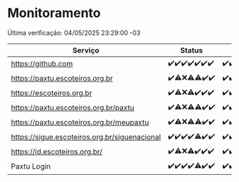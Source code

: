 # Monitoramento

Última verificação: 04/05/2025 23:29:00 -03

|Serviço|Status|Últimas 24h|
|---|---|---|
|https://github.com|<span title="2025-04-28: OK=22">✔️</span><span title="2025-04-29: OK=23">✔️</span><span title="2025-04-30: OK=23">✔️</span><span title="2025-05-01: OK=23">✔️</span><span title="2025-05-02: OK=23">✔️</span><span title="2025-05-03: OK=23">✔️</span><span title="2025-05-04: OK=1">✔️</span>|<span title="03/05/2025 23:40:00 -03 : 200">✔️</span><span title="04/05/2025 00:38:00 -03 : 200">✔️</span><span title="04/05/2025 01:13:00 -03 : 200">✔️</span><span title="04/05/2025 02:09:00 -03 : 200">✔️</span><span title="04/05/2025 03:12:00 -03 : 200">✔️</span><span title="04/05/2025 04:08:00 -03 : 200">✔️</span><span title="04/05/2025 05:11:00 -03 : 200">✔️</span><span title="04/05/2025 06:08:00 -03 : 200">✔️</span><span title="04/05/2025 07:09:00 -03 : 200">✔️</span><span title="04/05/2025 08:06:00 -03 : 200">✔️</span><span title="04/05/2025 09:15:00 -03 : 200">✔️</span><span title="04/05/2025 10:17:00 -03 : 200">✔️</span><span title="04/05/2025 11:07:00 -03 : 200">✔️</span><span title="04/05/2025 12:08:00 -03 : 200">✔️</span><span title="04/05/2025 13:09:00 -03 : 200">✔️</span><span title="04/05/2025 14:07:00 -03 : 200">✔️</span><span title="04/05/2025 15:11:00 -03 : 200">✔️</span><span title="04/05/2025 16:06:00 -03 : 200">✔️</span><span title="04/05/2025 17:09:00 -03 : 200">✔️</span><span title="04/05/2025 18:07:00 -03 : 200">✔️</span><span title="04/05/2025 19:08:00 -03 : 200">✔️</span><span title="04/05/2025 20:08:00 -03 : 200">✔️</span><span title="04/05/2025 21:50:00 -03 : 200">✔️</span><span title="04/05/2025 23:28:00 -03 : 200">✔️</span>|
|https://paxtu.escoteiros.org.br|<span title="2025-04-28: OK=22">✔️</span><span title="2025-04-29: OK=21, Falhas=2">⚠️</span><span title="2025-04-30: Falhas=23">❌</span><span title="2025-05-01: OK=11, Falhas=12">⚠️</span><span title="2025-05-02: OK=22, Falhas=1">⚠️</span><span title="2025-05-03: OK=23">✔️</span><span title="2025-05-04: OK=1">✔️</span>|<span title="03/05/2025 23:40:00 -03 : 200">✔️</span><span title="04/05/2025 00:38:00 -03 : 200">✔️</span><span title="04/05/2025 01:13:00 -03 : 200">✔️</span><span title="04/05/2025 02:09:00 -03 : 200">✔️</span><span title="04/05/2025 03:12:00 -03 : 200">✔️</span><span title="04/05/2025 04:08:00 -03 : 200">✔️</span><span title="04/05/2025 05:11:00 -03 : 200">✔️</span><span title="04/05/2025 06:08:00 -03 : 200">✔️</span><span title="04/05/2025 07:09:00 -03 : 200">✔️</span><span title="04/05/2025 08:06:00 -03 : 200">✔️</span><span title="04/05/2025 09:15:00 -03 : 200">✔️</span><span title="04/05/2025 10:17:00 -03 : 200">✔️</span><span title="04/05/2025 11:07:00 -03 : 200">✔️</span><span title="04/05/2025 12:08:00 -03 : 200">✔️</span><span title="04/05/2025 13:09:00 -03 : 200">✔️</span><span title="04/05/2025 14:07:00 -03 : 200">✔️</span><span title="04/05/2025 15:11:00 -03 : 200">✔️</span><span title="04/05/2025 16:06:00 -03 : 200">✔️</span><span title="04/05/2025 17:09:00 -03 : 200">✔️</span><span title="04/05/2025 18:07:00 -03 : 200">✔️</span><span title="04/05/2025 19:08:00 -03 : 200">✔️</span><span title="04/05/2025 20:08:00 -03 : 200">✔️</span><span title="04/05/2025 21:50:00 -03 : 200">✔️</span><span title="04/05/2025 23:28:00 -03 : 200">✔️</span>|
|https://escoteiros.org.br|<span title="2025-04-28: OK=22">✔️</span><span title="2025-04-29: OK=22, Falhas=1">⚠️</span><span title="2025-04-30: Falhas=23">❌</span><span title="2025-05-01: OK=10, Falhas=13">⚠️</span><span title="2025-05-02: OK=23">✔️</span><span title="2025-05-03: OK=23">✔️</span><span title="2025-05-04: OK=1">✔️</span>|<span title="03/05/2025 23:40:00 -03 : 200">✔️</span><span title="04/05/2025 00:38:00 -03 : 200">✔️</span><span title="04/05/2025 01:13:00 -03 : 200">✔️</span><span title="04/05/2025 02:09:00 -03 : 200">✔️</span><span title="04/05/2025 03:12:00 -03 : 200">✔️</span><span title="04/05/2025 04:08:00 -03 : 200">✔️</span><span title="04/05/2025 05:11:00 -03 : 200">✔️</span><span title="04/05/2025 06:08:00 -03 : 200">✔️</span><span title="04/05/2025 07:09:00 -03 : 200">✔️</span><span title="04/05/2025 08:06:00 -03 : 200">✔️</span><span title="04/05/2025 09:15:00 -03 : 200">✔️</span><span title="04/05/2025 10:17:00 -03 : 200">✔️</span><span title="04/05/2025 11:07:00 -03 : 200">✔️</span><span title="04/05/2025 12:08:00 -03 : 200">✔️</span><span title="04/05/2025 13:09:00 -03 : 200">✔️</span><span title="04/05/2025 14:07:00 -03 : 200">✔️</span><span title="04/05/2025 15:11:00 -03 : 200">✔️</span><span title="04/05/2025 16:06:00 -03 : 200">✔️</span><span title="04/05/2025 17:09:00 -03 : 200">✔️</span><span title="04/05/2025 18:07:00 -03 : 200">✔️</span><span title="04/05/2025 19:08:00 -03 : 200">✔️</span><span title="04/05/2025 20:08:00 -03 : 200">✔️</span><span title="04/05/2025 21:50:00 -03 : 200">✔️</span><span title="04/05/2025 23:28:00 -03 : 200">✔️</span>|
|https://paxtu.escoteiros.org.br/paxtu|<span title="2025-04-28: OK=22">✔️</span><span title="2025-04-29: OK=22, Falhas=1">⚠️</span><span title="2025-04-30: Falhas=23">❌</span><span title="2025-05-01: OK=12, Falhas=11">⚠️</span><span title="2025-05-02: OK=22, Falhas=1">⚠️</span><span title="2025-05-03: OK=23">✔️</span><span title="2025-05-04: OK=1">✔️</span>|<span title="03/05/2025 23:40:00 -03 : 200">✔️</span><span title="04/05/2025 00:38:00 -03 : 200">✔️</span><span title="04/05/2025 01:13:00 -03 : 200">✔️</span><span title="04/05/2025 02:09:00 -03 : 200">✔️</span><span title="04/05/2025 03:12:00 -03 : 200">✔️</span><span title="04/05/2025 04:08:00 -03 : 200">✔️</span><span title="04/05/2025 05:11:00 -03 : 200">✔️</span><span title="04/05/2025 06:09:00 -03 : 200">✔️</span><span title="04/05/2025 07:09:00 -03 : 200">✔️</span><span title="04/05/2025 08:06:00 -03 : 200">✔️</span><span title="04/05/2025 09:15:00 -03 : 200">✔️</span><span title="04/05/2025 10:17:00 -03 : 200">✔️</span><span title="04/05/2025 11:07:00 -03 : 200">✔️</span><span title="04/05/2025 12:08:00 -03 : 200">✔️</span><span title="04/05/2025 13:09:00 -03 : 200">✔️</span><span title="04/05/2025 14:07:00 -03 : 200">✔️</span><span title="04/05/2025 15:11:00 -03 : 200">✔️</span><span title="04/05/2025 16:06:00 -03 : 200">✔️</span><span title="04/05/2025 17:09:00 -03 : 200">✔️</span><span title="04/05/2025 18:07:00 -03 : 200">✔️</span><span title="04/05/2025 19:08:00 -03 : 200">✔️</span><span title="04/05/2025 20:08:00 -03 : 200">✔️</span><span title="04/05/2025 21:50:00 -03 : 200">✔️</span><span title="04/05/2025 23:28:00 -03 : 200">✔️</span>|
|https://paxtu.escoteiros.org.br/meupaxtu|<span title="2025-04-28: OK=22">✔️</span><span title="2025-04-29: OK=22, Falhas=1">⚠️</span><span title="2025-04-30: Falhas=23">❌</span><span title="2025-05-01: OK=9, Falhas=14">⚠️</span><span title="2025-05-02: OK=22, Falhas=1">⚠️</span><span title="2025-05-03: OK=23">✔️</span><span title="2025-05-04: OK=1">✔️</span>|<span title="03/05/2025 23:40:00 -03 : 200">✔️</span><span title="04/05/2025 00:38:00 -03 : 200">✔️</span><span title="04/05/2025 01:13:00 -03 : 200">✔️</span><span title="04/05/2025 02:09:00 -03 : 200">✔️</span><span title="04/05/2025 03:12:00 -03 : 200">✔️</span><span title="04/05/2025 04:08:00 -03 : 200">✔️</span><span title="04/05/2025 05:11:00 -03 : 200">✔️</span><span title="04/05/2025 06:09:00 -03 : 200">✔️</span><span title="04/05/2025 07:09:00 -03 : 200">✔️</span><span title="04/05/2025 08:06:00 -03 : 200">✔️</span><span title="04/05/2025 09:15:00 -03 : 200">✔️</span><span title="04/05/2025 10:17:00 -03 : 200">✔️</span><span title="04/05/2025 11:07:00 -03 : 200">✔️</span><span title="04/05/2025 12:08:00 -03 : 200">✔️</span><span title="04/05/2025 13:09:00 -03 : 200">✔️</span><span title="04/05/2025 14:07:00 -03 : 200">✔️</span><span title="04/05/2025 15:11:00 -03 : 200">✔️</span><span title="04/05/2025 16:06:00 -03 : 200">✔️</span><span title="04/05/2025 17:09:00 -03 : 200">✔️</span><span title="04/05/2025 18:07:00 -03 : 200">✔️</span><span title="04/05/2025 19:08:00 -03 : 200">✔️</span><span title="04/05/2025 20:08:00 -03 : 200">✔️</span><span title="04/05/2025 21:50:00 -03 : 200">✔️</span><span title="04/05/2025 23:29:00 -03 : 200">✔️</span>|
|https://sigue.escoteiros.org.br/siguenacional|<span title="2025-04-28: OK=22">✔️</span><span title="2025-04-29: OK=23">✔️</span><span title="2025-04-30: OK=23">✔️</span><span title="2025-05-01: OK=23">✔️</span><span title="2025-05-02: OK=22, Falhas=1">⚠️</span><span title="2025-05-03: OK=23">✔️</span><span title="2025-05-04: OK=1">✔️</span>|<span title="03/05/2025 23:40:00 -03 : 200">✔️</span><span title="04/05/2025 00:38:00 -03 : 200">✔️</span><span title="04/05/2025 01:13:00 -03 : 200">✔️</span><span title="04/05/2025 02:09:00 -03 : 200">✔️</span><span title="04/05/2025 03:12:00 -03 : 200">✔️</span><span title="04/05/2025 04:08:00 -03 : 200">✔️</span><span title="04/05/2025 05:11:00 -03 : 200">✔️</span><span title="04/05/2025 06:09:00 -03 : 200">✔️</span><span title="04/05/2025 07:09:00 -03 : 200">✔️</span><span title="04/05/2025 08:06:00 -03 : 200">✔️</span><span title="04/05/2025 09:15:00 -03 : 200">✔️</span><span title="04/05/2025 10:17:00 -03 : 200">✔️</span><span title="04/05/2025 11:07:00 -03 : 200">✔️</span><span title="04/05/2025 12:08:00 -03 : 200">✔️</span><span title="04/05/2025 13:09:00 -03 : 200">✔️</span><span title="04/05/2025 14:07:00 -03 : 200">✔️</span><span title="04/05/2025 15:11:00 -03 : 200">✔️</span><span title="04/05/2025 16:06:00 -03 : 200">✔️</span><span title="04/05/2025 17:09:00 -03 : 200">✔️</span><span title="04/05/2025 18:07:00 -03 : 200">✔️</span><span title="04/05/2025 19:08:00 -03 : 200">✔️</span><span title="04/05/2025 20:08:00 -03 : 200">✔️</span><span title="04/05/2025 21:50:00 -03 : 200">✔️</span><span title="04/05/2025 23:29:00 -03 : 200">✔️</span>|
|https://id.escoteiros.org.br/|<span title="2025-04-28: OK=22">✔️</span><span title="2025-04-29: OK=22, Falhas=1">⚠️</span><span title="2025-04-30: Falhas=23">❌</span><span title="2025-05-01: OK=10, Falhas=13">⚠️</span><span title="2025-05-02: OK=23">✔️</span><span title="2025-05-03: OK=23">✔️</span><span title="2025-05-04: OK=1">✔️</span>|<span title="03/05/2025 23:40:00 -03 : 200">✔️</span><span title="04/05/2025 00:38:00 -03 : 200">✔️</span><span title="04/05/2025 01:13:00 -03 : 200">✔️</span><span title="04/05/2025 02:09:00 -03 : 200">✔️</span><span title="04/05/2025 03:12:00 -03 : 200">✔️</span><span title="04/05/2025 04:08:00 -03 : 200">✔️</span><span title="04/05/2025 05:11:00 -03 : 200">✔️</span><span title="04/05/2025 06:09:00 -03 : 200">✔️</span><span title="04/05/2025 07:09:00 -03 : 200">✔️</span><span title="04/05/2025 08:06:00 -03 : 200">✔️</span><span title="04/05/2025 09:15:00 -03 : 200">✔️</span><span title="04/05/2025 10:17:00 -03 : 200">✔️</span><span title="04/05/2025 11:07:00 -03 : 200">✔️</span><span title="04/05/2025 12:08:00 -03 : 200">✔️</span><span title="04/05/2025 13:09:00 -03 : 200">✔️</span><span title="04/05/2025 14:07:00 -03 : 200">✔️</span><span title="04/05/2025 15:11:00 -03 : 200">✔️</span><span title="04/05/2025 16:06:00 -03 : 200">✔️</span><span title="04/05/2025 17:09:00 -03 : 200">✔️</span><span title="04/05/2025 18:07:00 -03 : 200">✔️</span><span title="04/05/2025 19:08:00 -03 : 200">✔️</span><span title="04/05/2025 20:08:00 -03 : 200">✔️</span><span title="04/05/2025 21:50:00 -03 : 200">✔️</span><span title="04/05/2025 23:29:00 -03 : 200">✔️</span>|
|Paxtu Login|<span title="2025-04-28: OK=22">✔️</span><span title="2025-04-29: OK=23">✔️</span><span title="2025-04-30: OK=23">✔️</span><span title="2025-05-01: OK=23">✔️</span><span title="2025-05-02: OK=22, Falhas=1">⚠️</span><span title="2025-05-03: OK=23">✔️</span><span title="2025-05-04: OK=1">✔️</span>|<span title="03/05/2025 23:40:00 -03 : 200">✔️</span><span title="04/05/2025 00:38:00 -03 : 200">✔️</span><span title="04/05/2025 01:13:00 -03 : 200">✔️</span><span title="04/05/2025 02:09:00 -03 : 200">✔️</span><span title="04/05/2025 03:12:00 -03 : 200">✔️</span><span title="04/05/2025 04:08:00 -03 : 200">✔️</span><span title="04/05/2025 05:11:00 -03 : 200">✔️</span><span title="04/05/2025 06:09:00 -03 : 200">✔️</span><span title="04/05/2025 07:09:00 -03 : 200">✔️</span><span title="04/05/2025 08:06:00 -03 : 200">✔️</span><span title="04/05/2025 09:15:00 -03 : 200">✔️</span><span title="04/05/2025 10:17:00 -03 : 200">✔️</span><span title="04/05/2025 11:07:00 -03 : 200">✔️</span><span title="04/05/2025 12:08:00 -03 : 200">✔️</span><span title="04/05/2025 13:09:00 -03 : 200">✔️</span><span title="04/05/2025 14:07:00 -03 : 200">✔️</span><span title="04/05/2025 15:11:00 -03 : 200">✔️</span><span title="04/05/2025 16:06:00 -03 : 200">✔️</span><span title="04/05/2025 17:09:00 -03 : 200">✔️</span><span title="04/05/2025 18:07:00 -03 : 200">✔️</span><span title="04/05/2025 19:08:00 -03 : 200">✔️</span><span title="04/05/2025 20:08:00 -03 : 200">✔️</span><span title="04/05/2025 21:50:00 -03 : 200">✔️</span><span title="04/05/2025 23:29:00 -03 : 200">✔️</span>|
